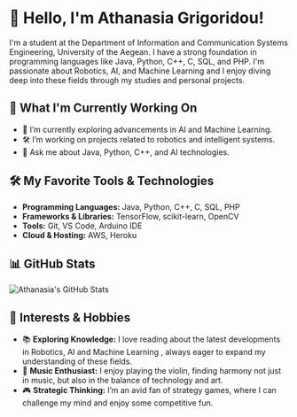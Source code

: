 # 👋 Hello, I'm Athanasia Grigoridou!

I'm a student at the Department of Information and Communication Systems Engineering, University of the Aegean. I have a strong foundation in programming languages like Java, Python, C++, C, SQL, and PHP. I'm passionate about Robotics, AI, and Machine Learning and I enjoy diving deep into these fields through my studies and personal projects.

## 🚀 What I'm Currently Working On

- 🌱 I’m currently exploring advancements in AI and Machine Learning.
- 🛠️ I’m working on projects related to robotics and intelligent systems.
- 💬 Ask me about Java, Python, C++, and AI technologies.

## 🛠️ My Favorite Tools & Technologies

- **Programming Languages:** Java, Python, C++, C, SQL, PHP
- **Frameworks & Libraries:** TensorFlow, scikit-learn, OpenCV
- **Tools:** Git, VS Code, Arduino IDE
- **Cloud & Hosting:** AWS, Heroku

## 📊 GitHub Stats

![Athanasia's GitHub Stats](https://github-readme-stats.vercel.app/api?username=athanasiaGrigoridou&show_icons=true&theme=radical)


## 🎯 Interests & Hobbies

- 📚 **Exploring Knowledge:** I love reading about the latest developments in Robotics, AI and Machine Learning , always eager to expand my understanding of these fields.
- 🎻 **Music Enthusiast:** I enjoy playing the violin, finding harmony not just in music, but also in the balance of technology and art.
- 🎮 **Strategic Thinking:** I’m an avid fan of strategy games, where I can challenge my mind and enjoy some competitive fun.
